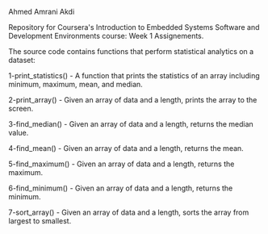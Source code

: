 Ahmed Amrani Akdi

Repository for Coursera's Introduction to Embedded Systems Software and Development Environments course: Week 1 Assignements.

The source code contains functions that perform statistical analytics on a dataset:


1-print_statistics() - A function that prints the statistics of an array including minimum, maximum, mean, and median.

2-print_array() - Given an array of data and a length, prints the array to the screen.

3-find_median() - Given an array of data and a length, returns the median value.

4-find_mean() - Given an array of data and a length, returns the mean.

5-find_maximum() - Given an array of data and a length, returns the maximum.

6-find_minimum() - Given an array of data and a length, returns the minimum.

7-sort_array() - Given an array of data and a length, sorts the array from largest to smallest.

